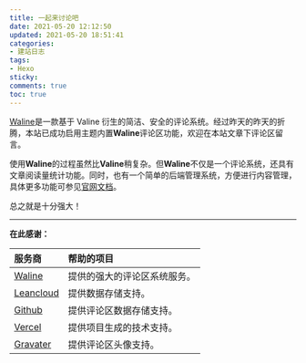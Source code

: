 ```yaml
---
title: 一起来讨论吧
date: 2021-05-20 12:12:50
updated: 2021-05-20 18:51:41
categories:
- 建站日志
tags:
- Hexo
sticky:
comments: true
toc: true
---
```

[Waline](https://waline.js.org/)是一款基于 Valine 衍生的简洁、安全的评论系统。经过昨天的昨天的折腾，本站已成功启用主题内置**Waline**评论区功能，欢迎在本站文章下评论区留言。
<!-- more -->

使用**Waline**的过程虽然比**Valine**稍复杂。但**Waline**不仅是一个评论系统，还具有文章阅读量统计功能。同时，也有一个简单的后端管理系统，方便进行内容管理，具体更多功能可参见[官网文档](https://waline.js.org/get-started.html)。

总之就是十分强大！

******

**在此感谢：**

| 服务商 | 帮助的项目 |
| :----- | :-------- |
| [Waline](https://waline.js.org/) | 提供的强大的评论区系统服务。|
| [Leancloud](https://console.leancloud.app) | 提供数据存储支持。|
| [Github](https://github.com) | 提供评论区数据存储支持。|
| [Vercel](https://vercel.com) | 提供项目生成的技术支持。|
| [Gravater](https://en.gravatar.com/) | 提供评论区头像支持。|
